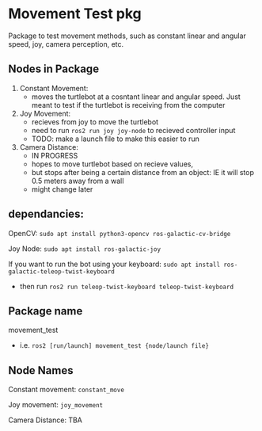 # Movement Test pkg

Package to test movement methods, such as constant linear and angular speed, joy, camera perception, etc.

## Nodes in Package
1. Constant Movement: 
   - moves the turtlebot at a cosntant linear and angular speed. Just meant to test if the turtlebot is receiving from the computer
2. Joy Movement:
   - recieves from joy to move the turtlebot 
   - need to run `ros2 run joy joy-node` to recieved controller input
   - TODO: make a launch file to make this easier to run
3. Camera Distance: 
   - IN PROGRESS
   - hopes to move turtlebot based on recieve values,
   - but stops after being a certain distance from an object: IE it will stop 0.5 meters away from a wall
   - might change later 

## dependancies:
OpenCV: `sudo apt install python3-opencv ros-galactic-cv-bridge` 

Joy Node: `sudo apt install ros-galactic-joy` 

If you want to run the bot using your keyboard: `sudo apt install ros-galactic-teleop-twist-keyboard`
- then run `ros2 run teleop-twist-keyboard teleop-twist-keyboard`

## Package name 
movement_test
- i.e. `ros2 [run/launch] movement_test {node/launch file}`

## Node Names
Constant movement: `constant_move` 

Joy movement: `joy_movement` 

Camera Distance: TBA
